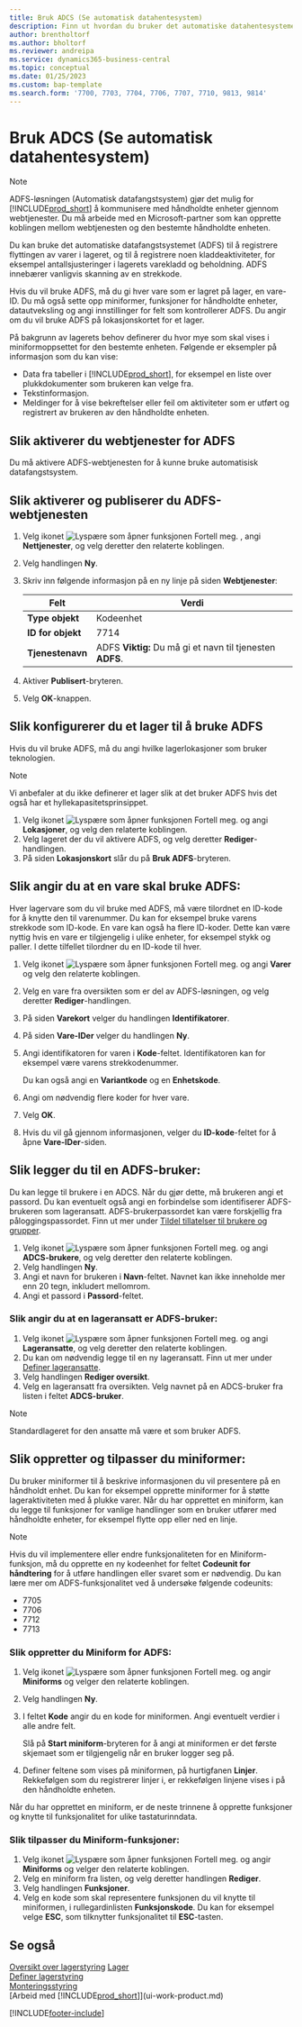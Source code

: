 ```yaml
---
title: Bruk ADCS (Se automatisk datahentesystem)
description: Finn ut hvordan du bruker det automatiske datahentesystemet (ADFS) til å registrere flytting av varer i lageret.
author: brentholtorf
ms.author: bholtorf
ms.reviewer: andreipa
ms.service: dynamics365-business-central
ms.topic: conceptual
ms.date: 01/25/2023
ms.custom: bap-template
ms.search.form: '7700, 7703, 7704, 7706, 7707, 7710, 9813, 9814'
---
```

# <a name="use-automated-data-capture-systems-adcs" />Bruk ADCS (Se automatisk datahentesystem)

> [!NOTE]
> ADFS-løsningen (Automatisk datafangstsystem) gjør det mulig for [!INCLUDE[prod_short](includes/prod_short.md)] å kommunisere med håndholdte enheter gjennom webtjenester. Du må arbeide med en Microsoft-partner som kan opprette koblingen mellom webtjenesten og den bestemte håndholdte enheten. 

Du kan bruke det automatiske datafangstsystemet (ADFS) til å registrere flyttingen av varer i lageret, og til å registrere noen kladdeaktiviteter, for eksempel antallsjusteringer i lagerets varekladd og beholdning. ADFS innebærer vanligvis skanning av en strekkode.

Hvis du vil bruke ADFS, må du gi hver vare som er lagret på lager, en vare-ID. Du må også sette opp miniformer, funksjoner for håndholdte enheter, datautveksling og angi innstillinger for felt som kontrollerer ADFS. Du angir om du vil bruke ADFS på lokasjonskortet for et lager.

På bakgrunn av lagerets behov definerer du hvor mye som skal vises i miniformoppsettet for den bestemte enheten. Følgende er eksempler på informasjon som du kan vise:  

- Data fra tabeller i [!INCLUDE[prod_short](includes/prod_short.md)], for eksempel en liste over plukkdokumenter som brukeren kan velge fra.  
- Tekstinformasjon.  
- Meldinger for å vise bekreftelser eller feil om aktiviteter som er utført og registrert av brukeren av den håndholdte enheten.

## <a name="to-enable-web-services-for-adcs" />Slik aktiverer du webtjenester for ADFS

Du må aktivere ADFS-webtjenesten for å kunne bruke automatisisk datafangstsystem.  

## <a name="to-enable-and-publish-the-adcs-web-service" />Slik aktiverer og publiserer du ADFS-webtjenesten

1. Velg ikonet ![Lyspære som åpner funksjonen Fortell meg.](media/ui-search/search_small.png "Fortell hva du vil gjøre") , angi **Nettjenester**, og velg deretter den relaterte koblingen.
2. Velg handlingen **Ny**.  
3. Skriv inn følgende informasjon på en ny linje på siden **Webtjenester**:  

    |Felt|Verdi|  
    |---------------------------------|-----------|  
    |**Type objekt**|Kodeenhet|  
    |**ID for objekt**|7714|  
    |**Tjenestenavn**|ADFS **Viktig:** Du må gi et navn til tjenesten **ADFS**.|  

4. Aktiver **Publisert**-bryteren.  
5. Velg **OK**-knappen.  

## <a name="to-set-up-a-warehouse-to-use-adcs" />Slik konfigurerer du et lager til å bruke ADFS

Hvis du vil bruke ADFS, må du angi hvilke lagerlokasjoner som bruker teknologien.  

> [!NOTE]  
> Vi anbefaler at du ikke definerer et lager slik at det bruker ADFS hvis det også har et hyllekapasitetsprinsippet.

1. Velg ikonet ![Lyspære som åpner funksjonen Fortell meg.](media/ui-search/search_small.png "Fortell hva du vil gjøre") og angi **Lokasjoner**, og velg den relaterte koblingen.
2. Velg lageret der du vil aktivere ADFS, og velg deretter **Rediger**-handlingen.
3. På siden **Lokasjonskort** slår du på **Bruk ADFS**-bryteren.  

## <a name="to-specify-an-item-to-use-adcs" />Slik angir du at en vare skal bruke ADFS:

Hver lagervare som du vil bruke med ADFS, må være tilordnet en ID-kode for å knytte den til varenummer. Du kan for eksempel bruke varens strekkode som ID-kode. En vare kan også ha flere ID-koder. Dette kan være nyttig hvis en vare er tilgjengelig i ulike enheter, for eksempel stykk og paller. I dette tilfellet tilordner du en ID-kode til hver.

1. Velg ikonet ![Lyspære som åpner funksjonen Fortell meg.](media/ui-search/search_small.png "Fortell hva du vil gjøre") og angi **Varer** og velg den relaterte koblingen.  
2. Velg en vare fra oversikten som er del av ADFS-løsningen, og velg deretter **Rediger**-handlingen.
3. På siden **Varekort** velger du handlingen **Identifikatorer**.
4. På siden **Vare-IDer** velger du handlingen **Ny**.
5. Angi identifikatoren for varen i **Kode**-feltet. Identifikatoren kan for eksempel være varens strekkodenummer.  

    Du kan også angi en **Variantkode** og en **Enhetskode**.  

6. Angi om nødvendig flere koder for hver vare.
7. Velg **OK**.  
8. Hvis du vil gå gjennom informasjonen, velger du **ID-kode**-feltet for å åpne **Vare-IDer**-siden.

## <a name="to-add-an-adcs-user" />Slik legger du til en ADFS-bruker:

Du kan legge til brukere i en ADCS. Når du gjør dette, må brukeren angi et passord. Du kan eventuelt også angi en forbindelse som identifiserer ADFS-brukeren som lageransatt. ADFS-brukerpassordet kan være forskjellig fra påloggingspassordet. Finn ut mer under [Tildel tillatelser til brukere og grupper](ui-define-granular-permissions.md).

1. Velg ikonet ![Lyspære som åpner funksjonen Fortell meg.](media/ui-search/search_small.png "Fortell hva du vil gjøre") og angi **ADCS-brukere**, og velg deretter den relaterte koblingen.  
2. Velg handlingen **Ny**.  
3. Angi et navn for brukeren i **Navn**-feltet. Navnet kan ikke inneholde mer enn 20 tegn, inkludert mellomrom.  
4. Angi et passord i **Passord**-feltet.  

### <a name="to-specify-that-a-warehouse-employee-is-an-adcs-user" />Slik angir du at en lageransatt er ADFS-bruker:

1. Velg ikonet ![Lyspære som åpner funksjonen Fortell meg.](media/ui-search/search_small.png "Fortell hva du vil gjøre") og angi **Lageransatte**, og velg deretter den relaterte koblingen.  
2. Du kan om nødvendig legge til en ny lageransatt. Finn ut mer under [Definer lageransatte](warehouse-how-to-set-up-warehouse-employees.md).  
3. Velg handlingen **Rediger oversikt**.  
4. Velg en lageransatt fra oversikten. Velg navnet på en ADCS-bruker fra listen i feltet **ADCS-bruker**.  

> [!NOTE]  
> Standardlageret for den ansatte må være et som bruker ADFS.

## <a name="to-create-and-customize-miniforms" />Slik oppretter og tilpasser du miniformer:

Du bruker miniformer til å beskrive informasjonen du vil presentere på en håndholdt enhet. Du kan for eksempel opprette miniformer for å støtte lageraktiviteten med å plukke varer. Når du har opprettet en miniform, kan du legge til funksjoner for vanlige handlinger som en bruker utfører med håndholdte enheter, for eksempel flytte opp eller ned en linje.  

> [!NOTE]
> Hvis du vil implementere eller endre funksjonaliteten for en Miniform-funksjon, må du opprette en ny kodeenhet for feltet **Codeunit for håndtering** for å utføre handlingen eller svaret som er nødvendig. Du kan lære mer om ADFS-funksjonalitet ved å undersøke følgende codeunits:
>
> * 7705
> * 7706
> * 7712
> * 7713  

### <a name="to-create-a-miniform-for-adcs" />Slik oppretter du Miniform for ADFS:

1. Velg ikonet ![Lyspære som åpner funksjonen Fortell meg.](media/ui-search/search_small.png "Fortell hva du vil gjøre") og angir **Miniforms** og velger den relaterte koblingen.  
2. Velg handlingen **Ny**.  
3. I feltet **Kode** angir du en kode for miniformen. Angi eventuelt verdier i alle andre felt.  

    Slå på **Start miniform**-bryteren for å angi at miniformen er det første skjemaet som er tilgjengelig når en bruker logger seg på.  

4. Definer feltene som vises på miniformen, på hurtigfanen **Linjer**. Rekkefølgen som du registrerer linjer i, er rekkefølgen linjene vises i på den håndholdte enheten.  

Når du har opprettet en miniform, er de neste trinnene å opprette funksjoner og knytte til funksjonalitet for ulike tastaturinndata.  

### <a name="to-customize-miniform-functions" />Slik tilpasser du Miniform-funksjoner:

1. Velg ikonet ![Lyspære som åpner funksjonen Fortell meg.](media/ui-search/search_small.png "Fortell hva du vil gjøre") og angir **Miniforms** og velger den relaterte koblingen.  
2. Velg en miniform fra listen, og velg deretter handlingen **Rediger**.  
3. Velg handlingen **Funksjoner**.  
4. Velg en kode som skal representere funksjonen du vil knytte til miniformen, i rullegardinlisten **Funksjonskode**. Du kan for eksempel velge **ESC**, som tilknytter funksjonalitet til **ESC**-tasten.  

## <a name="see-also" />Se også

[Oversikt over lagerstyring](design-details-warehouse-management.md)
[Lager](inventory-manage-inventory.md)  
[Definer lagerstyring](warehouse-setup-warehouse.md)  
[Monteringsstyring](assembly-assemble-items.md)  
[Arbeid med [!INCLUDE[prod_short](includes/prod_short.md)]](ui-work-product.md)

[!INCLUDE[footer-include](includes/footer-banner.md)]

